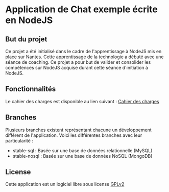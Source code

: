 # Application de Chat exemple écrite en NodeJS
## But du projet

Ce projet a été initialisé dans le cadre de l'apprentissage à NodeJS mis en place sur Nantes. Cette apprentissage de la technologie a débuté avec une séance de coaching. Ce projet a pour but de valider et consolider les compétences sur NodeJS acquise durant cette séance d'initiation à NodeJS.

## Fonctionnalités

Le cahier des charges est disponible au lien suivant : [Cahier des charges](https://docs.google.com/document/d/1h5XiL2kyBYkIwJaKcNtds4vE9uq2bs7zpvAyOPUtKsM/edit?usp=sharing)

## Branches

Plusieurs branches existent représentant chacune un développement différent de l'application. Voici les différentes branches avec leur particularité :
 - stable-sql : Basée sur une base de données relationnelle (MySQL)
 - stable-nosql : Basée sur une base de données NoSQL (MongoDB)

## License

Cette application est un logiciel libre sous license [GPLv2](LICENSE)
